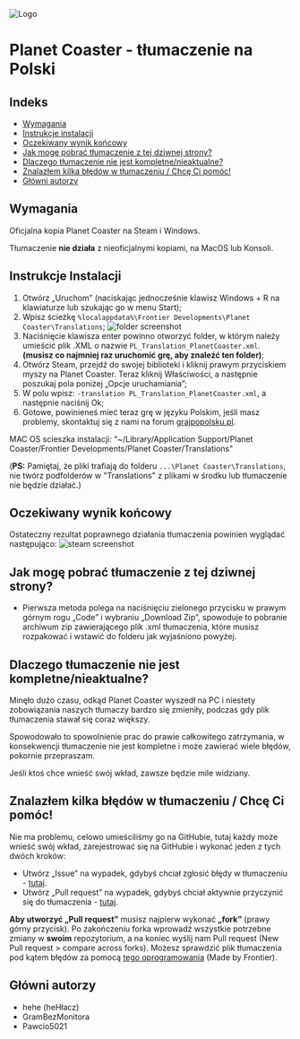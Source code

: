 ![Logo](ReadmeMedia/logo.png)
# Planet Coaster - tłumaczenie na Polski


## Indeks

- [Wymagania](#wymagania)
- [Instrukcje instalacji](#instrukcje-instalacji)
- [Oczekiwany wynik końcowy](#oczekiwany-końcowy-wynik)
- [Jak mogę pobrać tłumaczenie z tej dziwnej strony?](#Jak-mogę-pobrać-tłumaczenie-z-tej-dziwnej-strony)
- [Dlaczego tłumaczenie nie jest kompletne/nieaktualne?](#Dlaczego-tłumaczenie-nie-jest-kompletne-nie-jest-kompletne/nieaktualne)
- [Znalazłem kilka błędów w tłumaczeniu / Chcę Ci pomóc!](#-Znalazłem-kilka-błędów-w-tłumaczeniu-Chcę-Ci-pomóc)
- [Główni autorzy](#Główni-autorzy)

## Wymagania

Oficjalna kopia Planet Coaster na Steam i Windows.

Tłumaczenie **nie działa** z nieoficjalnymi kopiami, na MacOS lub Konsoli.

## Instrukcje Instalacji

1. Otwórz „Uruchom” (naciskając jednocześnie klawisz Windows + R na klawiaturze lub szukając go w menu Start);
2. Wpisz ścieżkę `%localappdata%\Frontier Developments\Planet Coaster\Translations`;
![folder screenshot](ReadmeMedia/folder.png)
3. Naciśnięcie klawisza enter powinno otworzyć folder, w którym należy umieścić plik .XML o nazwie `PL_Translation_PlanetCoaster.xml`. **(musisz co najmniej raz uruchomić grę, aby znaleźć ten folder)**;
4. Otwórz Steam, przejdź do swojej biblioteki i kliknij prawym przyciskiem myszy na Planet Coaster. Teraz kliknij Właściwości, a następnie poszukaj pola poniżej „Opcje uruchamiania”;
5. W polu wpisz: `-translation PL_Translation_PlanetCoaster.xml`, a następnie naciśnij Ok;
6. Gotowe, powinieneś mieć teraz grę w języku Polskim, jeśli masz problemy, skontaktuj się z nami na forum [grajpopolsku.pl](https://grajpopolsku.pl/forum/viewtopic.php?t=3457).

MAC OS scieszka instalacji: "~/Library/Application Support/Planet Coaster/Frontier Developments/Planet Coaster/Translations" 

(**PS:** Pamiętaj, że pliki trafiają do folderu `...\Planet Coaster\Translations`, nie twórz podfolderów w "Translations" z plikami w środku lub tłumaczenie nie będzie działać.)

## Oczekiwany wynik końcowy

Ostateczny rezultat poprawnego działania tłumaczenia powinien wyglądać następująco:
![steam screenshot](ReadmeMedia/steam.png)

## Jak mogę pobrać tłumaczenie z tej dziwnej strony?

- Pierwsza metoda polega na naciśnięciu zielonego przycisku w prawym górnym rogu „Code” i wybraniu „Download Zip”, spowoduje to pobranie archiwum zip zawierającego plik .xml tłumaczenia, które musisz rozpakować i wstawić do folderu jak wyjaśniono powyżej.


## Dlaczego tłumaczenie nie jest kompletne/nieaktualne?

Minęło dużo czasu, odkąd Planet Coaster wyszedł na PC i niestety zobowiązania naszych tłumaczy bardzo się zmieniły, podczas gdy plik tłumaczenia stawał się coraz większy.

Spowodowało to spowolnienie prac do prawie całkowitego zatrzymania, w konsekwencji tłumaczenie nie jest kompletne i może zawierać wiele błędów, pokornie przepraszam.

Jeśli ktoś chce wnieść swój wkład, zawsze będzie mile widziany.

## Znalazłem kilka błędów w tłumaczeniu / Chcę Ci pomóc!

Nie ma problemu, celowo umieściliśmy go na GitHubie, tutaj każdy może wnieść swój wkład, zarejestrować się na GitHubie i wykonać jeden z tych dwóch kroków:

- Utwórz „Issue” na wypadek, gdybyś chciał zgłosić błędy w tłumaczeniu - [tutaj](https://github.com/hehe202/PlanetCoster/issues).
- Utwórz „Pull request” na wypadek, gdybyś chciał aktywnie przyczynić się do tłumaczenia - [tutaj](https://github.com/hehe202/PlanetCoster/pulls).

**Aby utworzyć „Pull request”** musisz najpierw wykonać **„fork”** (prawy górny przycisk). Po zakończeniu forka wprowadź wszystkie potrzebne zmiany w **swoim** repozytorium, a na koniec wyślij nam Pull request (New Pull request > compare across forks).
Możesz sprawdzić plik tłumaczenia pod kątem błędów za pomocą [tego oprogramowania](http://cdn.gulpeyrex.com/communitytranslations/tools/communitytranslationverifier/publish.htm) (Made by Frontier).



## Główni autorzy

- hehe (heHłacz)
- GramBezMonitora
- Pawcio5021




